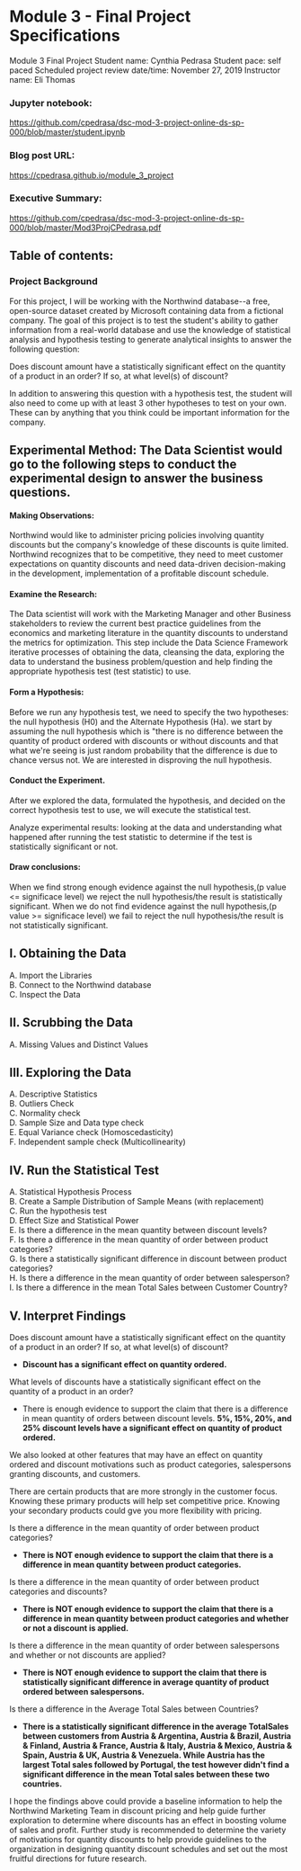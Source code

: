 
# Module 3 -  Final Project Specifications

Module 3 Final Project
Student name: Cynthia Pedrasa
Student pace: self paced
Scheduled project review date/time: November 27, 2019
Instructor name: Eli Thomas

### Jupyter notebook:    
https://github.com/cpedrasa/dsc-mod-3-project-online-ds-sp-000/blob/master/student.ipynb 

### Blog post URL:  
https://cpedrasa.github.io/module_3_project

### Executive Summary:    
https://github.com/cpedrasa/dsc-mod-3-project-online-ds-sp-000/blob/master/Mod3ProjCPedrasa.pdf

## Table of contents:

### Project Background

For this project, I will be working with the Northwind database--a free, open-source dataset created by Microsoft containing data from a fictional company. The goal of this project is to test the student's ability to gather information from a real-world database and use the knowledge of statistical analysis and hypothesis testing to generate analytical insights to answer the following question:

Does discount amount have a statistically significant effect on the quantity of a product in an order? If so, at what level(s) of discount?

In addition to answering this question with a hypothesis test, the student will also need to come up with at least 3 other hypotheses to test on your own. These can by anything that you think could be important information for the company.

## Experimental Method: The Data Scientist would go to the following steps to conduct the experimental design to answer the business questions.

#### Making Observations: 
Northwind would like to administer pricing policies involving quantity discounts but the company's knowledge of these discounts is quite limited. Northwind recognizes that to be competitive, they need to meet customer expectations on quantity discounts and need data-driven decision-making in the development, implementation of a profitable discount schedule.

#### Examine the Research: 
The Data scientist will work with the Marketing Manager and other Business stakeholders to review the current best practice guidelines from the economics and marketing literature in the quantity discounts to understand the metrics for optimization. This step include the Data Science Framework iterative processes of obtaining the data, cleansing the data, exploring the data to understand the business problem/question and help finding the appropriate hypothesis test (test statistic) to use.

#### Form a Hypothesis: 
Before we run any hypothesis test, we need to specify the two hypotheses: the null hypothesis (H0) and the Alternate Hypothesis (Ha). we start by assuming the null hypothesis which is "there is no difference between the quantity of product ordered with discounts or without discounts and that what we're seeing is just random probability that the difference is due to chance versus not. We are interested in disproving the null hypothesis.

#### Conduct the Experiment. 
After we explored the data, formulated the hypothesis, and decided on the correct hypothesis test to use, we will execute the statistical test.

Analyze experimental results: looking at the data and understanding what happened after running the test statistic to determine if the test is statistically significant or not.

#### Draw conclusions: 
When we find strong enough evidence against the null hypothesis,(p value <= significace level) we reject the null hypothesis/the result is statistically significant. When we do not find evidence against the null hypothesis,(p value >= significace level) we fail to reject the null hypothesis/the result is not statistically significant.  

## I. Obtaining the Data

A. Import the Libraries  
B. Connect to the Northwind database  
C. Inspect the Data  

## II. Scrubbing the Data

A. Missing Values and Distinct Values  

## III. Exploring the Data

A. Descriptive Statistics  
B. Outliers Check  
C. Normality check  
D. Sample Size and Data type check  
E. Equal Variance check (Homoscedasticity)  
F. Independent sample check (Multicollinearity)  

## IV. Run the Statistical Test

A. Statistical Hypothesis Process  
B. Create a Sample Distribution of Sample Means (with replacement)  
C. Run the hypothesis test  
D. Effect Size and Statistical Power  
E. Is there a difference in the mean quantity between discount levels?  
F. Is there a difference in the mean quantity of order between product categories?  
G. Is there a statistically significant difference in discount between product categories?  
H. Is there a difference in the mean quantity of order between salesperson?  
I. Is there a difference in the mean Total Sales between Customer Country?  

## V. Interpret Findings  
Does discount amount have a statistically significant effect on the quantity of a product in an order? If so, at what level(s) of discount?

+ **Discount has a significant effect on quantity ordered.**

What levels of discounts have a statistically significant effect on the quantity of a product in an order?   
+ There is enough evidence to support the claim that there is a difference in mean quantity of orders between discount levels. **5%, 15%, 20%, and 25% discount levels have a significant effect on quantity of product ordered.**  

We also looked at other features that may have an effect on quantity ordered and discount motivations such as product categories, salespersons granting discounts, and customers.  

There are certain products that are more strongly in the customer focus. Knowing these primary products will help set competitive price. Knowing your secondary products could gve you more flexibility with pricing. 



Is there a difference in the mean quantity of order between product categories?  
+ **There is NOT enough evidence to support the claim that there is a difference in mean quantity between product categories.**

Is there a difference in the mean quantity of order between product categories and discounts?
+ **There is NOT enough evidence to support the claim that there is a difference in mean quantity between product categories and whether or not a discount is applied.**

Is there a difference in the mean quantity of order between salespersons and whether or not discounts are applied?  
+ **There is NOT enough evidence to support the claim that there is statistically significant difference in average quantity of product ordered between salespersons.**

Is there a difference in the Average  Total Sales between Countries?  
+ **There is a statistically significant difference in the average TotalSales between customers from Austria & Argentina, Austria & Brazil, Austria & Finland, Austria & France, Austria & Italy, Austria & Mexico, Austria & Spain, Austria & UK, Austria & Venezuela. While Austria has the largest Total sales followed by Portugal, the test however didn't find a significant difference in the mean Total sales between these two countries.**

I hope the findings above could provide a baseline information to help the Northwind Marketing Team in discount pricing  and help guide further exploration to determine where discounts has an effect in boosting volume of sales and profit. Further study is recommended to determine the variety of motivations for quantity discounts to help provide guidelines to the organization in designing quantity discount schedules and set out the most fruitful directions for future research.


